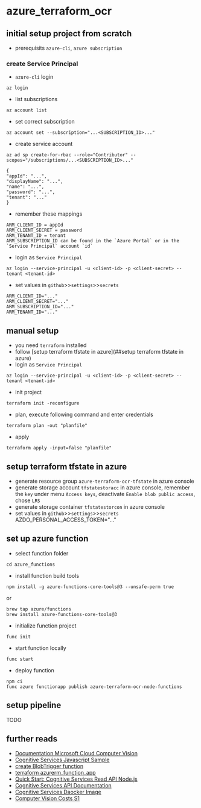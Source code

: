 # azure_terraform_ocr

## initial setup project from scratch
* prerequisits `azure-cli`, `azure subscription`
### create Service Principal
* `azure-cli` login
```shell
az login
```
* list subscriptions
```shell
az account list
```

* set correct subscription
```shell
az account set --subscription="...<SUBSCRIPTION_ID>..."
```

* create service account
```shell
az ad sp create-for-rbac --role="Contributor" --scopes="/subscriptions/...<SUBSCRIPTION_ID>..."

{
"appId": "...",
"displayName": "...",
"name": "...",
"password": "...",
"tenant": "..."
}
```

* remember these mappings
```shell
ARM_CLIENT_ID = appId
ARM_CLIENT_SECRET = password
ARM_TENANT_ID = tenant
ARM_SUBSCRIPTION_ID can be found in the `Azure Portal` or in the `Service Principal` account `id`
```

* login as `Service Principal`
```shell
az login --service-principal -u <client-id> -p <client-secret> --tenant <tenant-id>
```

* set values in `github`>>`settings`>>`secrets`
```
ARM_CLIENT_ID="..."
ARM_CLIENT_SECRET="..."
ARM_SUBSCRIPTION_ID="..."
ARM_TENANT_ID="..."
```


## manual setup
* you need `terraform` installed
* follow [setup terraform tfstate in azure](##setup terraform tfstate in azure)
* login as `Service Principal`
```shell
az login --service-principal -u <client-id> -p <client-secret> --tenant <tenant-id>
```

* init project
```shell
terraform init -reconfigure
```

* plan, execute following command and enter credentials
```shell
terraform plan -out "planfile"
```

* apply
```shell
terraform apply -input=false "planfile"
```

## setup terraform tfstate in azure
* generate resource group `azure-terraform-ocr-tfstate` in azure console
* generate storage account `tfstatestoracc` in azure console, remember the `key` under menu `Access keys`, deactivate `Enable blob public access`, chose `LRS`
* generate storage container `tfstatestorcon` in azure console
* set values in `github`>>`settings`>>`secrets`
  AZDO_PERSONAL_ACCESS_TOKEN="..."
  

## set up azure function
* select function folder
```shell
cd azure_functions
```

* install function build tools
```shell
npm install -g azure-functions-core-tools@3 --unsafe-perm true
```
or 

```shell
brew tap azure/functions
brew install azure-functions-core-tools@3
```

* initialize function project
```shell
func init
```

* start function locally
```shell
func start
```

* deploy function
```shell
npm ci
func azure functionapp publish azure-terraform-ocr-node-functions
```

## setup pipeline
TODO

## further reads
* [Documentation Microsoft Cloud Computer Vision](https://docs.microsoft.com/de-de/azure/cognitive-services/computer-vision/)
* [Cognitive Services Javascript Sample](https://github.com/Azure-Samples/js-e2e-client-cognitive-services/tree/main/)
* [create BlobTrigger function](https://docs.microsoft.com/de-de/azure/azure-functions/functions-create-storage-blob-triggered-function)
* [terraform azurerm_function_app](https://registry.terraform.io/providers/hashicorp/azurerm/latest/docs/resources/function_app)
* [Quick Start: Cognitive Services Read API Node.js](https://docs.microsoft.com/en-us/azure/cognitive-services/computer-vision/quickstarts-sdk/client-library?tabs=visual-studio&pivots=programming-language-javascript)
* [Cognitive Services API Documentation](https://centraluseuap.dev.cognitive.microsoft.com/docs/services/computer-vision-v3-2/operations/5d986960601faab4bf452005)
* [Cognitive Services Daocker Image](https://hub.docker.com/_/microsoft-azure-cognitive-services-vision-read)
* [Computer Vision Costs S1](https://azure.microsoft.com/de-de/pricing/details/cognitive-services/)